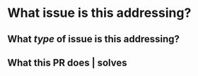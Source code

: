 <!--
Thanks for sending a pull request!
If this is your first time, please read the contributor guidelines:
https://github.com/hajimehoshi/ebiten/blob/main/CONTRIBUTING.md
Also please adhere to our Code of Conduct:
https://github.com/hajimehoshi/ebiten/blob/main/CODE_OF_CONDUCT.md
-->
# What issue is this addressing?
<!-- Closes #<issue number> -->
## What _type_ of issue is this addressing?
<!-- bug | feature | security -->
## What this PR does | solves
<!-- Please be as descriptive as possible -->
